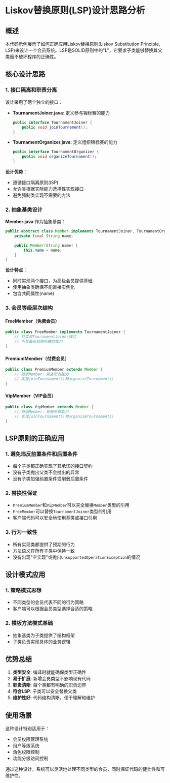 # Liskov替换原则(LSP)设计思路分析

## 概述

本代码示例展示了如何正确应用Liskov替换原则(Liskov Substitution Principle, LSP)来设计一个会员系统。LSP是SOLID原则中的"L"，它要求子类能够替换其父类而不破坏程序的正确性。

## 核心设计思路

### 1. 接口隔离和职责分离

设计采用了两个独立的接口：

- **TournamentJoiner.java**: 定义参与锦标赛的能力
  ```java
  public interface TournamentJoiner {
      public void joinTournament();
  }
  ```

- **TournamentOrganizer.java**: 定义组织锦标赛的能力
  ```java
  public interface TournamentOrganizer {
      public void organizeTournament();
  }
  ```

**设计优势**：
- 遵循接口隔离原则(ISP)
- 允许类根据实际能力选择性实现接口
- 避免强制类实现不需要的方法

### 2. 抽象基类设计

**Member.java** 作为抽象基类：
```java
public abstract class Member implements TournamentJoiner, TournamentOrganizer {
    private final String name;
    
    public Member(String name) {
        this.name = name;
    }  
}
```

**设计特点**：
- 同时实现两个接口，为高级会员提供基础
- 使用抽象类确保不能直接实例化
- 包含共同属性(name)

### 3. 会员等级层次结构

#### FreeMember（免费会员）
```java
public class FreeMember implements TournamentJoiner {
    // 只实现TournamentJoiner接口
    // 不具备组织锦标赛的能力
}
```

#### PremiumMember（付费会员）
```java
public class PremiumMember extends Member {
    // 继承Member，具备所有能力
    // 实现joinTournament()和organizeTournament()
}
```

#### VipMember（VIP会员）
```java
public class VipMember extends Member {
    // 继承Member，具备所有能力
    // 实现joinTournament()和organizeTournament()
}
```

## LSP原则的正确应用

### 1. 避免违反前置条件和后置条件

- 每个子类都正确实现了其承诺的接口契约
- 没有子类抛出父类不会抛出的异常
- 没有子类加强前置条件或削弱后置条件

### 2. 替换性保证

- `PremiumMember`和`VipMember`可以完全替换`Member`类型的引用
- `FreeMember`可以替换`TournamentJoiner`类型的引用
- 客户端代码可以安全地使用基类或接口引用

### 3. 行为一致性

- 所有实现类都提供了预期的行为
- 方法语义在所有子类中保持一致
- 没有出现"空实现"或抛出`UnsupportedOperationException`的情况

## 设计模式应用

### 1. 策略模式思想
- 不同类型的会员代表不同的行为策略
- 客户端可以根据会员类型选择合适的策略

### 2. 模板方法模式基础
- 抽象基类为子类提供了结构框架
- 子类负责实现具体的业务逻辑

## 优势总结

1. **类型安全**: 编译时就能确保类型正确性
2. **易于扩展**: 新增会员类型不影响现有代码
3. **职责清晰**: 每个类都有明确的职责边界
4. **符合LSP**: 子类可以安全替换父类
5. **维护性好**: 代码结构清晰，便于理解和维护

## 使用场景

这种设计特别适用于：
- 会员权限管理系统
- 用户等级系统
- 角色权限控制
- 功能分级访问控制

通过这种设计，系统可以灵活地处理不同类型的会员，同时保证代码的健壮性和可维护性。